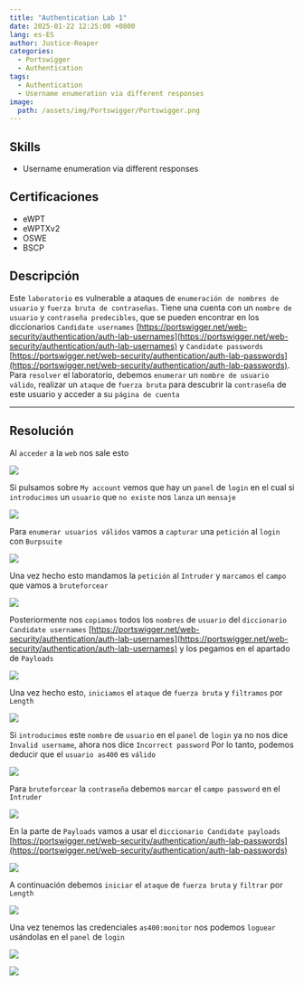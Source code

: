 ```yaml
---
title: "Authentication Lab 1"
date: 2025-01-22 12:25:00 +0800
lang: es-ES
author: Justice-Reaper
categories:
  - Portswigger
  - Authentication
tags:
  - Authentication
  - Username enumeration via different responses
image:
  path: /assets/img/Portswigger/Portswigger.png
---
```


## Skills

- Username enumeration via different responses
  
## Certificaciones

- eWPT
- eWPTXv2
- OSWE
- BSCP
  
## Descripción

Este `laboratorio` es vulnerable a ataques de `enumeración de nombres de usuario` y `fuerza bruta de contraseñas`. Tiene una cuenta con un `nombre de usuario` y `contraseña predecibles`, que se pueden encontrar en los diccionarios `Candidate usernames` [https://portswigger.net/web-security/authentication/auth-lab-usernames](https://portswigger.net/web-security/authentication/auth-lab-usernames) y `Candidate passwords` [https://portswigger.net/web-security/authentication/auth-lab-passwords](https://portswigger.net/web-security/authentication/auth-lab-passwords). Para `resolver` el laboratorio, debemos `enumerar` un `nombre de usuario válido`, realizar un `ataque` de `fuerza bruta` para descubrir la `contraseña` de este usuario y acceder a su `página de cuenta`

---

## Resolución

Al `acceder` a la `web` nos sale esto

![](/assets/img/Authentication-Lab-1/image_1.png)

Si pulsamos sobre `My account` vemos que hay un `panel` de `login` en el cual si `introducimos` un `usuario` que `no existe` nos `lanza` un `mensaje`

![](/assets/img/Authentication-Lab-1/image_2.png)

Para `enumerar usuarios válidos` vamos a `capturar` una `petición` al `login` con `Burpsuite`

![](/assets/img/Authentication-Lab-1/image_3.png)

Una vez hecho esto mandamos la `petición` al `Intruder` y `marcamos` el `campo` que vamos a `bruteforcear`

![](/assets/img/Authentication-Lab-1/image_4.png)

Posteriormente nos `copiamos` todos los `nombres` de `usuario` del `diccionario Candidate usernames` [https://portswigger.net/web-security/authentication/auth-lab-usernames](https://portswigger.net/web-security/authentication/auth-lab-usernames) y los pegamos en el apartado de `Payloads`

![](/assets/img/Authentication-Lab-1/image_5.png)

Una vez hecho esto, `iniciamos` el `ataque` de `fuerza bruta` y `filtramos` por `Length`

![](/assets/img/Authentication-Lab-1/image_6.png)

Si `introducimos` este `nombre` de `usuario` en el `panel` de `login` ya no nos dice `Invalid username`, ahora nos dice `Incorrect password` Por lo tanto, podemos deducir que el `usuario as400` es `válido`

![](/assets/img/Authentication-Lab-1/image_7.png)

Para `bruteforcear` la `contraseña` debemos `marcar` el `campo password` en el `Intruder`

![](/assets/img/Authentication-Lab-1/image_8.png)

En la parte de `Payloads` vamos a usar el `diccionario Candidate payloads` [https://portswigger.net/web-security/authentication/auth-lab-passwords](https://portswigger.net/web-security/authentication/auth-lab-passwords)

![](/assets/img/Authentication-Lab-1/image_9.png)

A continuación debemos `iniciar` el `ataque` de `fuerza bruta` y `filtrar` por `Length`

![](/assets/img/Authentication-Lab-1/image_10.png)

Una vez tenemos las credenciales `as400:monitor` nos podemos `loguear` usándolas en el `panel` de `login`

![](/assets/img/Authentication-Lab-1/image_11.png)

![](/assets/img/Authentication-Lab-1/image_12.png)
